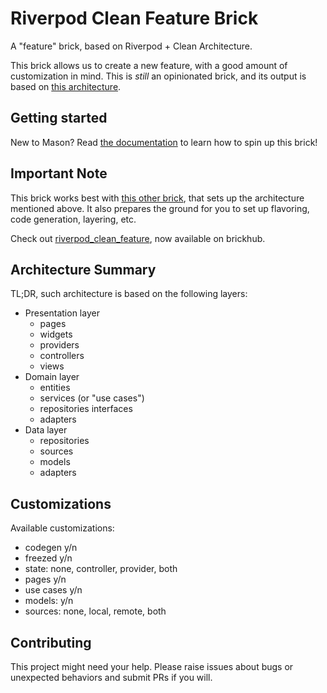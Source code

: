 # Riverpod Clean Feature Brick
A "feature" brick, based on Riverpod + Clean Architecture.

This brick allows us to create a new feature, with a good amount of customization in mind.
This is *still* an opinionated brick, and its output is based on [this architecture](https://github.com/lucavenir/riverpod_architecture_example).

## Getting started
New to Mason? Read [the documentation](https://docs.brickhub.dev/installing) to learn how to spin up this brick!

## Important Note
This brick works best with [this other brick](https://github.com/lucavenir/riverpod_core_brick), that sets up the architecture mentioned above. It also prepares the ground for you to set up flavoring, code generation, layering, etc.

Check out [riverpod_clean_feature](https://github.com/lucavenir/riverpod_clean_feature_brick), now available on brickhub.

## Architecture Summary
TL;DR, such architecture is based on the following layers:
- Presentation layer
  - pages
  - widgets
  - providers
  - controllers
  - views
- Domain layer
  - entities
  - services (or "use cases")
  - repositories interfaces
  - adapters
- Data layer
  - repositories
  - sources
  - models
  - adapters

## Customizations
Available customizations:
  - codegen y/n
  - freezed y/n
  - state: none, controller, provider, both
  - pages y/n
  - use cases y/n
  - models: y/n
  - sources: none, local, remote, both

## Contributing
This project might need your help. Please raise issues about bugs or unexpected behaviors and submit PRs if you will.
